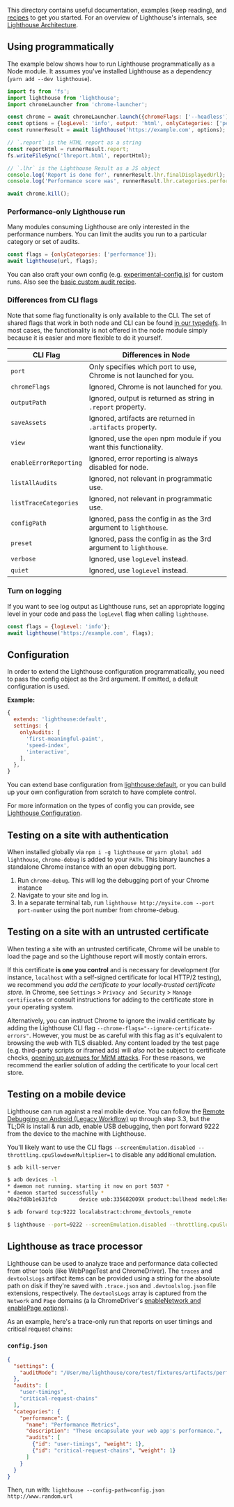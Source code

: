 This directory contains useful documentation, examples (keep reading),
and [recipes](./recipes/) to get you started. For an overview of Lighthouse's
internals, see [Lighthouse Architecture](architecture.md).

## Using programmatically

The example below shows how to run Lighthouse programmatically as a Node module. It
assumes you've installed Lighthouse as a dependency (`yarn add --dev lighthouse`).

```js
import fs from 'fs';
import lighthouse from 'lighthouse';
import chromeLauncher from 'chrome-launcher';

const chrome = await chromeLauncher.launch({chromeFlags: ['--headless']});
const options = {logLevel: 'info', output: 'html', onlyCategories: ['performance'], port: chrome.port};
const runnerResult = await lighthouse('https://example.com', options);

// `.report` is the HTML report as a string
const reportHtml = runnerResult.report;
fs.writeFileSync('lhreport.html', reportHtml);

// `.lhr` is the Lighthouse Result as a JS object
console.log('Report is done for', runnerResult.lhr.finalDisplayedUrl);
console.log('Performance score was', runnerResult.lhr.categories.performance.score * 100);

await chrome.kill();
```

### Performance-only Lighthouse run

Many modules consuming Lighthouse are only interested in the performance numbers.
You can limit the audits you run to a particular category or set of audits.

```js
const flags = {onlyCategories: ['performance']};
await lighthouse(url, flags);
```

You can also craft your own config (e.g. [experimental-config.js](https://github.com/GoogleChrome/lighthouse/blob/main/core/config/experimental-config.js)) for custom runs. Also see the [basic custom audit recipe](https://github.com/GoogleChrome/lighthouse/tree/main/docs/recipes/custom-audit).

### Differences from CLI flags

Note that some flag functionality is only available to the CLI. The set of shared flags that work in both node and CLI can be found [in our typedefs](https://github.com/GoogleChrome/lighthouse/blob/888bd6dc9d927a734a8e20ea8a0248baa5b425ed/typings/externs.d.ts#L82-L119). In most cases, the functionality is not offered in the node module simply because it is easier and more flexible to do it yourself.

| CLI Flag | Differences in Node |
| - | - |
| `port` | Only specifies which port to use, Chrome is not launched for you. |
| `chromeFlags` | Ignored, Chrome is not launched for you. |
| `outputPath` | Ignored, output is returned as string in `.report` property. |
| `saveAssets` | Ignored, artifacts are returned in `.artifacts` property. |
| `view` | Ignored, use the `open` npm module if you want this functionality. |
| `enableErrorReporting` | Ignored, error reporting is always disabled for node. |
| `listAllAudits` | Ignored, not relevant in programmatic use. |
| `listTraceCategories` | Ignored, not relevant in programmatic use. |
| `configPath` | Ignored, pass the config in as the 3rd argument to `lighthouse`. |
| `preset` | Ignored, pass the config in as the 3rd argument to `lighthouse`. |
| `verbose` | Ignored, use `logLevel` instead. |
| `quiet` | Ignored, use `logLevel` instead. |

### Turn on logging

If you want to see log output as Lighthouse runs, set an appropriate logging level in your code and pass
the `logLevel` flag when calling `lighthouse`.

```javascript
const flags = {logLevel: 'info'};
await lighthouse('https://example.com', flags);
```

## Configuration
In order to extend the Lighthouse configuration programmatically, you need to pass the config object as the 3rd argument. If omitted, a default configuration is used.

**Example:**
```js
{
  extends: 'lighthouse:default',
  settings: {
    onlyAudits: [
      'first-meaningful-paint',
      'speed-index',
      'interactive',
    ],
  },
}
```

You can extend base configuration from [lighthouse:default](https://github.com/GoogleChrome/lighthouse/blob/main/core/config/default-config.js), or you can build up your own configuration from scratch to have complete control.

For more information on the types of config you can provide, see [Lighthouse Configuration](https://github.com/GoogleChrome/lighthouse/blob/main/docs/configuration.md).

## Testing on a site with authentication

When installed globally via `npm i -g lighthouse` or `yarn global add lighthouse`,
`chrome-debug` is added to your `PATH`. This binary launches a standalone Chrome
instance with an open debugging port.

1. Run `chrome-debug`. This will log the debugging port of your Chrome instance
1. Navigate to your site and log in.
1. In a separate terminal tab, run `lighthouse http://mysite.com --port port-number` using the port number from chrome-debug.

## Testing on a site with an untrusted certificate

When testing a site with an untrusted certificate, Chrome will be unable to load the page and so the Lighthouse report will mostly contain errors.

If this certificate **is one you control** and is necessary for development (for instance, `localhost` with a self-signed certificate for local HTTP/2 testing), we recommend you _add the certificate to your locally-trusted certificate store_. In Chrome, see `Settings` > `Privacy and Security` > `Manage certificates` or consult instructions for adding to the certificate store in your operating system.

Alternatively, you can instruct Chrome to ignore the invalid certificate by adding the Lighthouse CLI flag `--chrome-flags="--ignore-certificate-errors"`. However, you must be as careful with this flag as it's equivalent to browsing the web with TLS disabled. Any content loaded by the test page (e.g. third-party scripts or iframed ads) will *also* not be subject to certificate checks, [opening up avenues for MitM attacks](https://www.chromium.org/Home/chromium-security/education/tls#TOC-What-security-properties-does-TLS-give-me-). For these reasons, we recommend the earlier solution of adding the certificate to your local cert store.

## Testing on a mobile device

Lighthouse can run against a real mobile device. You can follow the [Remote Debugging on Android (Legacy Workflow)](https://developer.chrome.com/devtools/docs/remote-debugging-legacy) up through step 3.3, but the TL;DR is install & run adb, enable USB debugging, then port forward 9222 from the device to the machine with Lighthouse.

You'll likely want to use the CLI flags `--screenEmulation.disabled --throttling.cpuSlowdownMultiplier=1` to disable any additional emulation.

```sh
$ adb kill-server

$ adb devices -l
* daemon not running. starting it now on port 5037 *
* daemon started successfully *
00a2fd8b1e631fcb       device usb:335682009X product:bullhead model:Nexus_5X device:bullhead

$ adb forward tcp:9222 localabstract:chrome_devtools_remote

$ lighthouse --port=9222 --screenEmulation.disabled --throttling.cpuSlowdownMultiplier=1 https://example.com
```

## Lighthouse as trace processor

Lighthouse can be used to analyze trace and performance data collected from other tools (like WebPageTest and ChromeDriver). The `traces` and `devtoolsLogs` artifact items can be provided using a string for the absolute path on disk if they're saved with `.trace.json` and `.devtoolslog.json` file extensions, respectively. The `devtoolsLogs` array is captured from the `Network` and `Page` domains (a la ChromeDriver's [enableNetwork and enablePage options](https://sites.google.com/a/chromium.org/chromedriver/capabilities#TOC-perfLoggingPrefs-object)).

As an example, here's a trace-only run that reports on user timings and critical request chains:

### `config.json`

```json
{
  "settings": {
    "auditMode": "/User/me/lighthouse/core/test/fixtures/artifacts/perflog/",
  },
  "audits": [
    "user-timings",
    "critical-request-chains"
  ],
  "categories": {
    "performance": {
      "name": "Performance Metrics",
      "description": "These encapsulate your web app's performance.",
      "audits": [
        {"id": "user-timings", "weight": 1},
        {"id": "critical-request-chains", "weight": 1}
      ]
    }
  }
}
```

Then, run with: `lighthouse --config-path=config.json http://www.random.url`
